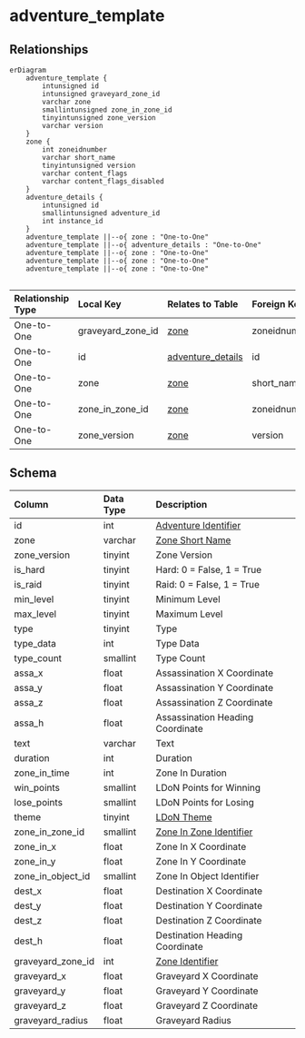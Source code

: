 # adventure_template

## Relationships

```mermaid
erDiagram
    adventure_template {
        intunsigned id
        intunsigned graveyard_zone_id
        varchar zone
        smallintunsigned zone_in_zone_id
        tinyintunsigned zone_version
        varchar version
    }
    zone {
        int zoneidnumber
        varchar short_name
        tinyintunsigned version
        varchar content_flags
        varchar content_flags_disabled
    }
    adventure_details {
        intunsigned id
        smallintunsigned adventure_id
        int instance_id
    }
    adventure_template ||--o{ zone : "One-to-One"
    adventure_template ||--o{ adventure_details : "One-to-One"
    adventure_template ||--o{ zone : "One-to-One"
    adventure_template ||--o{ zone : "One-to-One"
    adventure_template ||--o{ zone : "One-to-One"


```


| Relationship Type | Local Key | Relates to Table | Foreign Key |
| :--- | :--- | :--- | :--- |
| One-to-One | graveyard_zone_id | [zone](../../schema/zone/zone.md) | zoneidnumber |
| One-to-One | id | [adventure_details](../../schema/adventures/adventure_details.md) | id |
| One-to-One | zone | [zone](../../schema/zone/zone.md) | short_name |
| One-to-One | zone_in_zone_id | [zone](../../schema/zone/zone.md) | zoneidnumber |
| One-to-One | zone_version | [zone](../../schema/zone/zone.md) | version |


## Schema

| Column | Data Type | Description |
| :--- | :--- | :--- |
| id | int | [Adventure Identifier](adventure_details.md) |
| zone | varchar | [Zone Short Name](../../../../server/zones/zone-list) |
| zone_version | tinyint | Zone Version |
| is_hard | tinyint | Hard: 0 = False, 1 = True |
| is_raid | tinyint | Raid: 0 = False, 1 = True |
| min_level | tinyint | Minimum Level |
| max_level | tinyint | Maximum Level |
| type | tinyint | Type |
| type_data | int | Type Data |
| type_count | smallint | Type Count |
| assa_x | float | Assassination X Coordinate |
| assa_y | float | Assassination Y Coordinate |
| assa_z | float | Assassination Z Coordinate |
| assa_h | float | Assassination Heading Coordinate |
| text | varchar | Text |
| duration | int | Duration |
| zone_in_time | int | Zone In Duration |
| win_points | smallint | LDoN Points for Winning |
| lose_points | smallint | LDoN Points for Losing |
| theme | tinyint | [LDoN Theme](../../../../server/zones/ldon-themes) |
| zone_in_zone_id | smallint | [Zone In Zone Identifier](../../../../server/zones/zone-list) |
| zone_in_x | float | Zone In X Coordinate |
| zone_in_y | float | Zone In Y Coordinate |
| zone_in_object_id | smallint | Zone In Object Identifier |
| dest_x | float | Destination X Coordinate |
| dest_y | float | Destination Y Coordinate |
| dest_z | float | Destination Z Coordinate |
| dest_h | float | Destination Heading Coordinate |
| graveyard_zone_id | int | [Zone Identifier](../../../../server/zones/zone-list) |
| graveyard_x | float | Graveyard X Coordinate |
| graveyard_y | float | Graveyard Y Coordinate |
| graveyard_z | float | Graveyard Z Coordinate |
| graveyard_radius | float | Graveyard Radius |

